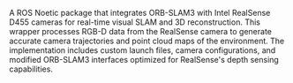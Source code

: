 A ROS Noetic package that integrates ORB-SLAM3 with Intel RealSense D455 cameras for real-time visual SLAM and 3D reconstruction. This wrapper processes RGB-D data from the RealSense camera to generate accurate camera trajectories and point cloud maps of the environment. The implementation includes custom launch files, camera configurations, and modified ORB-SLAM3 interfaces optimized for RealSense's depth sensing capabilities.
